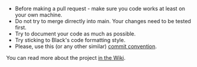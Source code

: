 - Before making a pull request - make sure you code works at least on your own machine.  
- Do not try to merge dirrectly into main. Your changes need to be tested first.  
- Try to document your code as much as possible.  
- Try sticking to Black's code formatting style.  
- Please, use this (or any other similar) [commit convention][1].  

You can read more about the project [in the Wiki][2].  


[1]: https://dev.to/i5han3/git-commit-message-convention-that-you-can-follow-1709
[2]: https://github.com/synalice/telegram_bot_mmo/wiki
